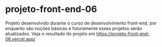 # projeto-front-end-06
Projeto desenvolvido durante o curso de desenvolvimento front-end, por enquanto são noções básicas e futuramente esses projetos serão atualizados.
Veja o resultado do projeto em https://projeto-front-end-06.vercel.app/
